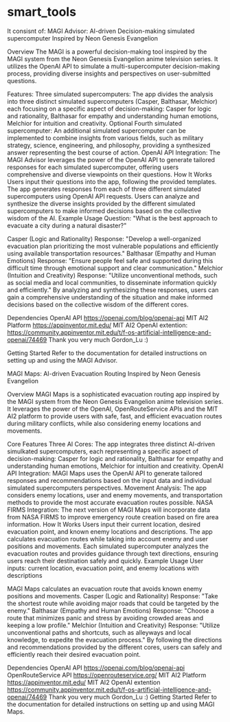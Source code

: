 # smart_tools
It consisnt of:
MAGI Advisor: AI-driven Decision-making simulated supercomputer Inspired by Neon Genesis Evangelion

Overview
The MAGI is a powerful decision-making tool inspired by the MAGI system from the Neon Genesis Evangelion anime television series. It utilizes the OpenAI API to simulate a multi-supercomputer decision-making process, providing diverse insights and perspectives on user-submitted questions.

Features:
Three simulated supercomputers: The app divides the analysis into three distinct simulated supercomputers (Casper, Balthasar, Melchior) each focusing on a specific aspect of decision-making: Casper for logic and rationality, Balthasar for empathy and understanding human emotions, Melchior for intuition and creativity.
Optional Fourth simulated supercomputer: An additional simulated supercomputer can be implemented to combine insights from various fields, such as military strategy, science, engineering, and philosophy, providing a synthesized answer representing the best course of action.
OpenAI API Integration: The MAGI Advisor leverages the power of the OpenAI API to generate tailored responses for each simulated supercomputer, offering users comprehensive and diverse viewpoints on their questions.
How It Works
Users input their questions into the app, following the provided templates.
The app generates responses from each of three different simulated supercomputers using OpenAI API requests.
Users can analyze and synthesize the diverse insights provided by the different simulated supercomputers to make informed decisions based on the collective wisdom of the AI.
Example Usage
Question: "What is the best approach to evacuate a city during a natural disaster?"

Casper (Logic and Rationality) Response: "Develop a well-organized evacuation plan prioritizing the most vulnerable populations and efficiently using available transportation resources."
Balthasar (Empathy and Human Emotions) Response: "Ensure people feel safe and supported during this difficult time through emotional support and clear communication."
Melchior (Intuition and Creativity) Response: "Utilize unconventional methods, such as social media and local communities, to disseminate information quickly and efficiently."
By analyzing and synthesizing these responses, users can gain a comprehensive understanding of the situation and make informed decisions based on the collective wisdom of the different cores.

Dependencies
OpenAI API https://openai.com/blog/openai-api
MIT AI2 Platform https://appinventor.mit.edu/
MIT AI2 OpenAI extention: https://community.appinventor.mit.edu/t/f-os-artificial-intelligence-and-openai/74469 Thank you very much Gordon_Lu :)

Getting Started
Refer to the documentation for detailed instructions on setting up and using the MAGI Advisor.




MAGI Maps: AI-driven Evacuation Routing Inspired by Neon Genesis Evangelion

Overview
MAGI Maps is a sophisticated evacuation routing app inspired by the MAGI system from the Neon Genesis Evangelion anime television series. It leverages the power of the OpenAI, OpenRouteService APIs and the MIT AI2 platform to provide users with safe, fast, and efficient evacuation routes during military conflicts, while also considering enemy locations and movements.

Core Features
Three AI Cores: The app integrates three distinct AI-driven simulkated supercomputers, each representing a specific aspect of decision-making: Casper for logic and rationality, Balthasar for empathy and understanding human emotions, Melchior for intuition and creativity.
OpenAI API Integration: MAGI Maps uses the OpenAI API to generate tailored responses and recommendations based on the input data and individual simulated supercomputers perspectives.
Movement Analysis: The app considers enemy locations, user and enemy movements, and transportation methods to provide the most accurate evacuation routes possible.
NASA FIRMS Integration: The next version of MAGI Maps will incorporate data from NASA FIRMS to improve emergency route creation based on fire area information.
How It Works
Users input their current location, desired evacuation point, and known enemy locations and descriptions.
The app calculates evacuation routes while taking into account enemy and user positions and movements.
Each simulated supercomputer analyzes the evacuation routes and provides guidance through text directions, ensuring users reach their destination safely and quickly.
Example Usage
User inputs: current location, evacuation point, and enemy locations with descriptions

MAGI Maps calculates an evacuation route that avoids known enemy positions and movements.
Casper (Logic and Rationality) Response: "Take the shortest route while avoiding major roads that could be targeted by the enemy."
Balthasar (Empathy and Human Emotions) Response: "Choose a route that minimizes panic and stress by avoiding crowded areas and keeping a low profile."
Melchior (Intuition and Creativity) Response: "Utilize unconventional paths and shortcuts, such as alleyways and local knowledge, to expedite the evacuation process."
By following the directions and recommendations provided by the different cores, users can safely and efficiently reach their desired evacuation point.

Dependencies
OpenAI API https://openai.com/blog/openai-api
OpenRouteService API https://openrouteservice.org/
MIT AI2 Platform https://appinventor.mit.edu/
MIT AI2 OpenAI extention https://community.appinventor.mit.edu/t/f-os-artificial-intelligence-and-openai/74469 Thank you very much Gordon_Lu :)
Getting Started
Refer to the documentation for detailed instructions on setting up and using MAGI Maps.
